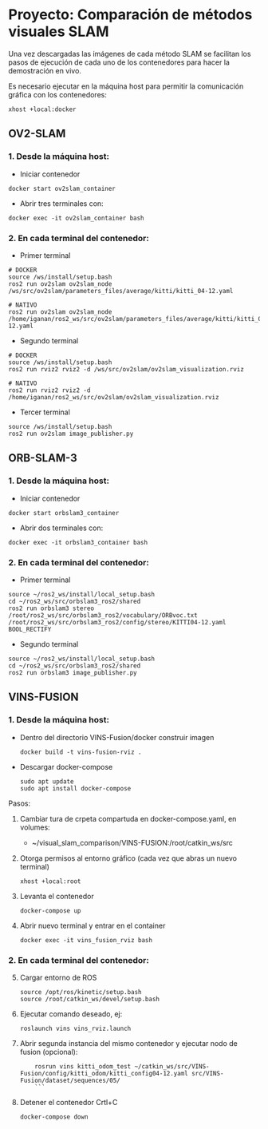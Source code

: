 # Proyecto: Comparación  de métodos visuales SLAM

Una vez descargadas las imágenes de cada método SLAM se facilitan los pasos de ejecución de cada uno de los contenedores para hacer la demostración en vivo.

Es necesario ejecutar en la máquina host para permitir la comunicación gráfica con los contenedores:

```
xhost +local:docker
```

## OV2-SLAM

### 1. Desde la máquina host:

- Iniciar contenedor
```
docker start ov2slam_container
```

- Abrir tres terminales con:
```
docker exec -it ov2slam_container bash
```

### 2. En cada terminal del contenedor:

- Primer terminal
```
# DOCKER
source /ws/install/setup.bash
ros2 run ov2slam ov2slam_node /ws/src/ov2slam/parameters_files/average/kitti/kitti_04-12.yaml
```
```
# NATIVO
ros2 run ov2slam ov2slam_node /home/iganan/ros2_ws/src/ov2slam/parameters_files/average/kitti/kitti_04-12.yaml
```
- Segundo terminal
```
# DOCKER
source /ws/install/setup.bash
ros2 run rviz2 rviz2 -d /ws/src/ov2slam/ov2slam_visualization.rviz 
```

```
# NATIVO
ros2 run rviz2 rviz2 -d /home/iganan/ros2_ws/src/ov2slam/ov2slam_visualization.rviz
```

- Tercer terminal
```
source /ws/install/setup.bash
ros2 run ov2slam image_publisher.py
```

## ORB-SLAM-3

### 1. Desde la máquina host:

- Iniciar contenedor
```
docker start orbslam3_container
```

- Abrir dos terminales con:
```
docker exec -it orbslam3_container bash
```

### 2. En cada terminal del contenedor:

- Primer terminal
```
source ~/ros2_ws/install/local_setup.bash
cd ~/ros2_ws/src/orbslam3_ros2/shared
ros2 run orbslam3 stereo /root/ros2_ws/src/orbslam3_ros2/vocabulary/ORBvoc.txt /root/ros2_ws/src/orbslam3_ros2/config/stereo/KITTI04-12.yaml BOOL_RECTIFY
```

- Segundo terminal
```
source ~/ros2_ws/install/local_setup.bash
cd ~/ros2_ws/src/orbslam3_ros2/shared
ros2 run orbslam3 image_publisher.py
```

## VINS-FUSION

### 1. Desde la máquina host:
- Dentro del directorio VINS-Fusion/docker construir imagen
  	```
	docker build -t vins-fusion-rviz .
	```
- Descargar docker-compose
  	```
	sudo apt update
	sudo apt install docker-compose
	```
Pasos:
1. Cambiar tura de crpeta compartuda en docker-compose.yaml, en volumes:
   - ~/visual_slam_comparison/VINS-FUSION:/root/catkin_ws/src
     
2. Otorga permisos al entorno gráfico (cada vez que abras un nuevo terminal)
   	```
	xhost +local:root
	```
3. Levanta el contenedor
	```
	docker-compose up
	```
4. Abrir nuevo terminal y entrar en el container
   	```
	docker exec -it vins_fusion_rviz bash
	```
### 2. En cada terminal del contenedor:

5. Cargar entorno de ROS
   	```
	source /opt/ros/kinetic/setup.bash
	source /root/catkin_ws/devel/setup.bash
	```
6. Ejecutar comando deseado, ej:
   	```
	roslaunch vins vins_rviz.launch
	```
7. Abrir segunda instancia del mismo contenedor y ejecutar nodo de fusion (opcional):
   	```
      	rosrun vins kitti_odom_test ~/catkin_ws/src/VINS-Fusion/config/kitti_odom/kitti_config04-12.yaml src/VINS-Fusion/dataset/sequences/05/
    	```
8. Detener el contenedor
	Crtl+C
	```
	docker-compose down
 	```
